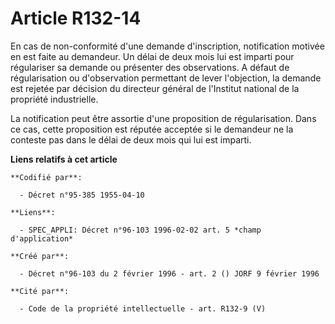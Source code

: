 # Article R132-14

En cas de non-conformité d'une demande d'inscription, notification motivée en est faite au demandeur. Un délai de deux mois
lui est imparti pour régulariser sa demande ou présenter des observations. A défaut de régularisation ou d'observation
permettant de lever l'objection, la demande est rejetée par décision du directeur général de l'Institut national de la
propriété industrielle.

La notification peut être assortie d'une proposition de régularisation. Dans ce cas, cette proposition est réputée acceptée
si le demandeur ne la conteste pas dans le délai de deux mois qui lui est imparti.

**Liens relatifs à cet article**

	**Codifié par**:

	  - Décret n°95-385 1955-04-10

	**Liens**:

	  - SPEC_APPLI: Décret n°96-103 1996-02-02 art. 5 *champ d'application*

	**Créé par**:

	  - Décret n°96-103 du 2 février 1996 - art. 2 () JORF 9 février 1996

	**Cité par**:

	  - Code de la propriété intellectuelle - art. R132-9 (V)
